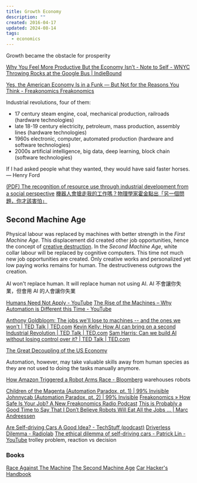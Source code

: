 ```yaml
---
title: Growth Economy
description: ""
created: 2016-04-17
updated: 2024-08-14
tags:
  - economics
---
```


Growth became the obstacle for prosperity

[Why You Feel More Productive But the Economy Isn’t - Note to Self - WNYC](http://www.wnyc.org/story/you-work-harder-why/)
[Throwing Rocks at the Google Bus | IndieBound](http://www.indiebound.org/book/9781617230172)

[Yes, the American Economy Is in a Funk — But Not for the Reasons You Think - Freakonomics Freakonomics](http://freakonomics.com/podcast/american-growth/)

Industrial revolutions, four of them:

- 17 century
  steam engine, coal, mechanical production, railroads (hardware technologies)
- late 18-19 century
  electricity, petroleum, mass production, assembly lines (hardware technologies)
- 1960s
  electronic, computer, automated production (hardware and software technologies)
- 2000s
  artificial intelligence, big data, deep learning, block chain (software technologies)

If I had asked people what they wanted, they would have said faster horses. — Henry Ford

[(PDF) The recognition of resource use through industrial development from a social perspective](https://www.researchgate.net/publication/323946321_The_recognition_of_resource_use_through_industrial_development_from_a_social_perspective)
[機器人會搶走我的工作嗎？物理學家霍金點出「另一個問題，你才該害怕」](https://tw.news.yahoo.com/%E6%A9%9F%E5%99%A8%E4%BA%BA%E6%9C%83%E6%90%B6%E8%B5%B0%E6%88%91%E7%9A%84%E5%B7%A5%E4%BD%9C%E5%97%8E%EF%BC%9F%E7%89%A9%E7%90%86%E5%AD%B8%E5%AE%B6%E9%9C%8D%E9%87%91%E9%BB%9E%E5%87%BA%E3%80%8C%E5%8F%A6%E4%B8%80%E5%80%8B%E5%95%8F%E9%A1%8C%EF%BC%8C%E4%BD%A0%E6%89%8D%E8%A9%B2%E5%AE%B3%E6%80%95%E3%80%8D-230007826.html)

## Second Machine Age

Physical labour was replaced by machines with better strength in the _First Machine Age_. This displacement did created other job opportunities, hence the concept of [creative destruction](https://omni.wikiwand.com/en/Creative_destruction).
In the _Second Machine Age_, white collar labour will be replaced by cognitive computers. This time not much new job opportunities are created. Only creative works and personalized yet low paying works remains for human. The destructiveness outgrows the creation.

AI won't replace human. It will replace human not using AI.
AI 不會讓你失業，但會用 AI 的人會讓你失業

[Humans Need Not Apply - YouTube](https://www.youtube.com/watch?v=7Pq-S557XQU)
[The Rise of the Machines – Why Automation is Different this Time - YouTube](https://www.youtube.com/watch?v=WSKi8HfcxEk)

[Anthony Goldbloom: The jobs we'll lose to machines -- and the ones we won't | TED Talk | TED.com](https://www.ted.com/talks/anthony_goldbloom_the_jobs_we_ll_lose_to_machines_and_the_ones_we_won_t)
[Kevin Kelly: How AI can bring on a second Industrial Revolution | TED Talk | TED.com](https://www.ted.com/talks/kevin_kelly_how_ai_can_bring_on_a_second_industrial_revolution)
[Sam Harris: Can we build AI without losing control over it? | TED Talk | TED.com](https://www.ted.com/talks/sam_harris_can_we_build_ai_without_losing_control_over_it)

[The Great Decoupling of the US Economy](http://andrewmcafee.org/2012/12/the-great-decoupling-of-the-us-economy/)

Automation, however, may take valuable skills away from human species as they are not used to doing the tasks manually anymore.

[How Amazon Triggered a Robot Arms Race - Bloomberg](http://www.bloomberg.com/news/articles/2016-06-29/how-amazon-triggered-a-robot-arms-race) warehouses robots

[Children of the Magenta (Automation Paradox, pt. 1) | 99% Invisible](http://99percentinvisible.org/episode/children-of-the-magenta-automation-paradox-pt-1/)
[Johnnycab (Automation Paradox, pt. 2) | 99% Invisible](http://99percentinvisible.org/episode/johnnycab-automation-paradox-pt-2/)
[Freakonomics » How Safe Is Your Job? A New Freakonomics Radio Podcast](http://freakonomics.com/2015/01/29/how-safe-is-your-job-a-new-freakonomics-radio-podcast/)
[This is Probably a Good Time to Say That I Don’t Believe Robots Will Eat All the Jobs … | Marc Andreessen](http://blog.pmarca.com/2014/06/13/this-is-probably-a-good-time-to-say-that-i-dont-believe-robots-will-eat-all-the-jobs/)

[Are Self-driving Cars A Good Idea? - TechStuff (podcast)](https://player.fm/series/techstuff/are-self-driving-cars-a-good-idea)
[Driverless Dilemma - Radiolab](http://www.radiolab.org/story/driverless-dilemma/)
[The ethical dilemma of self-driving cars - Patrick Lin - YouTube](https://www.youtube.com/watch?v=ixIoDYVfKA0)
trolley problem, reaction vs decision

### Books

[Race Against The Machine](http://raceagainstthemachine.com/)
[The Second Machine Age](http://andrewmcafee.org/the-second-machine-age-the-book-and-the-blurbs/)
[Car Hacker's Handbook](http://opengarages.org/handbook/)
